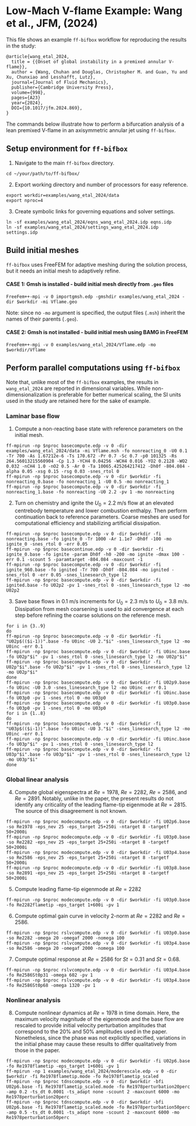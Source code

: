 # Low-Mach V-flame Example: Wang et al., JFM, (2024)
This file shows an example `ff-bifbox` workflow for reproducing the results in the study:
```
@article{wang_etal_2024,
  title = {{Onset of global instability in a premixed annular V-flame}},
  author = {Wang, Chuhan and Douglas, Christopher M. and Guan, Yu and Xu, Chunxiao and Lesshafft, Lutz},
  journal={Journal of Fluid Mechanics},
  publisher={Cambridge University Press},
  volume={998},
  pages={A23}
  year={2024},
  DOI={10.1017/jfm.2024.869},
}
```
The commands below illustrate how to perform a bifurcation analysis of a lean premixed V-flame in an axisymmetric annular jet using `ff-bifbox`.

## Setup environment for `ff-bifbox`
1. Navigate to the main `ff-bifbox` directory.
```
cd ~/your/path/to/ff-bifbox/
```
2. Export working directory and number of processors for easy reference.
```
export workdir=examples/wang_etal_2024/data
export nproc=4
```
3. Create symbolic links for governing equations and solver settings.
```
ln -sf examples/wang_etal_2024/eqns_wang_etal_2024.idp eqns.idp
ln -sf examples/wang_etal_2024/settings_wang_etal_2024.idp settings.idp
```

## Build initial meshes
`ff-bifbox` uses FreeFEM for adaptive meshing during the solution process, but it needs an initial mesh to adaptively refine.
#### CASE 1: Gmsh is installed - build initial mesh directly from `.geo` files
```
FreeFem++-mpi -v 0 importgmsh.edp -gmshdir examples/wang_etal_2024 -dir $workdir -mi Vflame.geo
```
Note: since no `-mo` argument is specified, the output files (`.msh`) inherit the names of their parents (`.geo`).
#### CASE 2: Gmsh is not installed - build initial mesh using BAMG in FreeFEM
```
FreeFem++-mpi -v 0 examples/wang_etal_2024/Vflame.edp -mo $workdir/Vflame
```

## Perform parallel computations using `ff-bifbox`
Note that, unlike most of the `ff-bifbox` examples, the results in `wang_etal_2024` are reported in dimensional variables. While non-dimensionalization is preferable for better numerical scaling, the SI units used in the study are retained here for the sake of example.
### Laminar base flow
1. Compute a non-reacting base state with reference parameters on the initial mesh.
```
ff-mpirun -np $nproc basecompute.edp -v 0 -dir examples/wang_etal_2024/data -mi Vflame.msh -fo nonreacting_0 -U0 0.1 -Tr 700 -As 1.67212e-6 -Ts 170.672 -Pr 0.7 -Sc 0.7 -p0 101325 -Rs 264.56013215560904 -Cp 1.3 -YCH4 0.04256 -WCH4 0.016 -YO2 0.2128 -WO2 0.032 -nCH4 1.0 -nO2 0.5 -Ar 0 -Ta 10065.425264217412 -Dh0f -804.084 -alpha 0.05 -xsg 0.15 -rsg 0.03 -snes_rtol 0
ff-mpirun -np $nproc basecompute.edp -v 0 -dir $workdir -fi nonreacting_0.base -fo nonreacting_1 -U0 0.5 -mo nonreacting_1
ff-mpirun -np $nproc basecompute.edp -v 0 -dir $workdir -fi nonreacting_1.base -fo nonreacting -U0 2.2 -pv 1 -mo nonreacting
```

2. Turn on chemistry and ignite the $U_0=2.2$ m/s flow at an elevated centrebody temperature and lower combustion enthalpy. Then perform continuation back to reference parameters. Coarse meshes are used for computational efficiency and stabilizing artificial dissipation. 
```
ff-mpirun -np $nproc basecompute.edp -v 0 -dir $workdir -fi nonreacting.base -fo ignite_0 -Tr 1000 -Ar 1.1e7 -Dh0f -100 -mo ignite_0 -snes_rtol 0 -err 0.05
ff-mpirun -np $nproc basecontinue.edp -v 0 -dir $workdir -fi ignite_0.base -fo ignite -param Dh0f -h0 -200 -mo ignite -dmax 100 -err 0.1 -scount 5 -paramtarget -804.084 -maxcount -1
ff-mpirun -np $nproc basecompute.edp -v 0 -dir $workdir -fi ignite_960.base -fo ignited -Tr 700 -Dh0f -804.084 -mo ignited -snes_rtol 0 -err 0.05 -snes_linesearch_type l2
ff-mpirun -np $nproc basecompute.edp -v 0 -dir $workdir -fi ignited.base -fo U02p2 -pv 1 -snes_rtol 0 -snes_linesearch_type l2 -mo U02p2
```

3. Save base flows in 0.1 m/s increments for $U_0=2.3$ m/s to $U_0=3.8$ m/s. Dissipation from mesh coarsening is used to aid convergence at each step before refining the coarse solutions on the reference mesh.
```
for i in {3..9}
do
ff-mpirun -np $nproc basecompute.edp -v 0 -dir $workdir -fi "U02p$(($i-1))".base -fo U0inc -U0 2."$i" -snes_linesearch_type l2 -mo U0inc -err 0.1
ff-mpirun -np $nproc basecompute.edp -v 0 -dir $workdir -fi U0inc.base -fo U02p"$i" -pv 1 -snes_rtol 0 -snes_linesearch_type l2 -mo U02p"$i"
ff-mpirun -np $nproc basecompute.edp -v 0 -dir $workdir -fi U02p"$i".base -fo U02p"$i" -pv 1 -snes_rtol 0 -snes_linesearch_type l2 -mo U02p"$i"
done
ff-mpirun -np $nproc basecompute.edp -v 0 -dir $workdir -fi U02p9.base -fo U0inc -U0 3.0 -snes_linesearch_type l2 -mo U0inc -err 0.1
ff-mpirun -np $nproc basecompute.edp -v 0 -dir $workdir -fi U0inc.base -fo U03p0 -pv 1 -snes_rtol 0 -mo U03p0
ff-mpirun -np $nproc basecompute.edp -v 0 -dir $workdir -fi U03p0.base -fo U03p0 -pv 1 -snes_rtol 0 -mo U03p0
for i in {1..8}
do
ff-mpirun -np $nproc basecompute.edp -v 0 -dir $workdir -fi "U03p$(($i-1))".base -fo U0inc -U0 3."$i" -snes_linesearch_type l2 -mo U0inc -err 0.1
ff-mpirun -np $nproc basecompute.edp -v 0 -dir $workdir -fi U0inc.base -fo U03p"$i" -pv 1 -snes_rtol 0 -snes_linesearch_type l2
ff-mpirun -np $nproc basecompute.edp -v 0 -dir $workdir -fi U03p"$i".base -fo U03p"$i" -pv 1 -snes_rtol 0 -snes_linesearch_type l2 -mo U03p"$i"
done
```

### Global linear analysis
4. Compute global eigenspectra at $Re=1978$, $Re=2282$, $Re=2586$, and $Re=2891$. Notably, unlike in the paper, the present results do not identify any criticality of the leading flame-tip eigenmode at $Re=2815$. The source of this disagreement is not known. 
```
ff-mpirun -np $nproc modecompute.edp -v 0 -dir $workdir -fi U02p6.base -so Re1978 -eps_nev 25 -eps_target 25+250i -ntarget 8 -targetf 50+2000i
ff-mpirun -np $nproc modecompute.edp -v 0 -dir $workdir -fi U03p0.base -so Re2282 -eps_nev 25 -eps_target 25+250i -ntarget 8 -targetf 50+2000i
ff-mpirun -np $nproc modecompute.edp -v 0 -dir $workdir -fi U03p4.base -so Re2586 -eps_nev 25 -eps_target 25+250i -ntarget 8 -targetf 50+2000i
ff-mpirun -np $nproc modecompute.edp -v 0 -dir $workdir -fi U03p8.base -so Re2891 -eps_nev 25 -eps_target 25+250i -ntarget 8 -targetf 50+2000i
```
5. Compute leading flame-tip eigenmode at $Re=2282$ 
```
ff-mpirun -np $nproc modecompute.edp -v 0 -dir $workdir -fi U03p0.base -fo Re2282flametip -eps_target 1+600i -pv 1
```

6. Compute optimal gain curve in velocity 2-norm at $Re=2282$ and $Re=2586$.
```
ff-mpirun -np $nproc rslvcompute.edp -v 0 -dir $workdir -fi U03p0.base -so Re2282 -omega 20 -omegaf 2000 -nomega 100
ff-mpirun -np $nproc rslvcompute.edp -v 0 -dir $workdir -fi U03p4.base -so Re2586 -omega 20 -omegaf 2000 -nomega 100
```

7. Compute optimal response at $Re=2586$ for $St=0.31$ and $St=0.68$.
```
ff-mpirun -np $nproc rslvcompute.edp -v 0 -dir $workdir -fi U03p4.base -fo Re2586St0p31 -omega 602 -pv 1
ff-mpirun -np $nproc rslvcompute.edp -v 0 -dir $workdir -fi U03p4.base -fo Re2586St0p68 -omega 1320 -pv 1
```

### Nonlinear analysis
8. Compute nonlinear dynamics at $Re=1978$ in time domain. Here, the maximum velocity magnitude of the eigenmode and the base flow are rescaled to provide initial velocity perturbation amplitudes that correspond to the 20% and 50% amplitudes used in the paper. Nonetheless, since the phase was not explicitly specified, variations in the initial phase may cause these results to differ qualitatively from those in the paper.
```
ff-mpirun -np $nproc modecompute.edp -v 0 -dir $workdir -fi U02p6.base -fo Re1978flametip -eps_target 1+600i -pv 1
ff-mpirun -np 1 examples/wang_etal_2024/moderescale.edp -v 0 -dir $workdir -fi Re1978flametip.mode -fo Re1978flametip_scaled
ff-mpirun -np $nproc tdnscompute.edp -v 0 -dir $workdir -bfi U02p6.base -fi Re1978flametip_scaled.mode -fo Re1978perturbation20perc -amp 0.2 -ts_dt 0.0001 -ts_adapt none -scount 2 -maxcount 6000 -mo Re1978perturbation20perc
ff-mpirun -np $nproc tdnscompute.edp -v 0 -dir $workdir -bfi U02p6.base -fi Re1978flametip_scaled.mode -fo Re1978perturbation50perc -amp 0.5 -ts_dt 0.0001 -ts_adapt none -scount 2 -maxcount 6000 -mo Re1978perturbation50perc
```